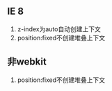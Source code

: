<!---
@@@title:测试文章
@@@date:2019-01-02
--->


IE 8
---

1. z-index为auto自动创建上下文
2. position:fixed不创建堆叠上下文

非webkit
---

1. position:fixed不创建堆叠上下文